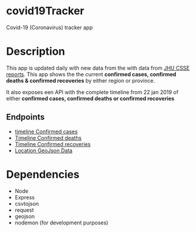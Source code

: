 # covid19Tracker
Covid-19 (Coronavirus) tracker app

# Description
This app is updated daily with new data from the with data from [JHU CSSE reports](https://github.com/CSSEGISandData/COVID-19). This app shows the the current **confirmed cases, confirmed deaths & confirmed recoveries** by either region or province.

It also exposes een API with the complete timeline from 22 jan 2019 of either **confirmed cases, confirmed deaths or confirmed recoveries**

## Endpoints
 -  [timeline Confirmed cases](https://covid19trackershayant.herokuapp.com/api/confirmed)
 -  [Timeline Confirmed deaths](https://covid19trackershayant.herokuapp.com/api/deaths)
 -  [Timeline Confirmed recoveries](https://covid19trackershayant.herokuapp.com/api/recoveries)
 -  [Location GeoJson Data](https://covid19trackershayant.herokuapp.com/api/geo/cases)
 

# Dependencies
 - Node 
 - Express
 - csvtojson
 - request
 - geojson
 - nodemon (for development purposes)
 
 
 
